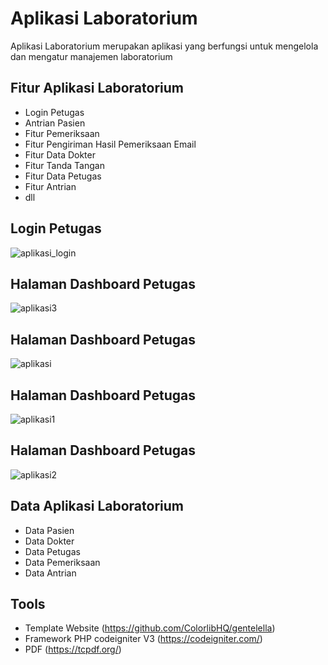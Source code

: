 # Aplikasi Laboratorium
Aplikasi Laboratorium merupakan aplikasi yang berfungsi untuk mengelola dan mengatur manajemen laboratorium

## Fitur Aplikasi Laboratorium
- Login Petugas
- Antrian Pasien
- Fitur Pemeriksaan
- Fitur Pengiriman Hasil Pemeriksaan Email
- Fitur Data Dokter
- Fitur Tanda Tangan
- Fitur Data Petugas
- Fitur Antrian
- dll

## Login Petugas
![aplikasi_login](https://user-images.githubusercontent.com/47927755/145694294-1c03bbaa-c6eb-4412-9992-a89088fa2ec1.PNG)

## Halaman Dashboard Petugas
![aplikasi3](https://user-images.githubusercontent.com/47927755/145694417-1d8bdbdc-09a4-448d-8808-be6ecdc2d17a.PNG)


## Halaman Dashboard Petugas
![aplikasi](https://user-images.githubusercontent.com/47927755/145694419-4e168a4f-905a-4f24-948d-55eac3b49e9b.PNG)


## Halaman Dashboard Petugas
![aplikasi1](https://user-images.githubusercontent.com/47927755/145694420-6a9a37d5-59db-4266-af7a-007dbaa41112.PNG)


## Halaman Dashboard Petugas
![aplikasi2](https://user-images.githubusercontent.com/47927755/145694421-536a6fbb-e2cd-47e3-8232-f339301cdbf3.PNG)



## Data Aplikasi Laboratorium
- Data Pasien
- Data Dokter
- Data Petugas
- Data Pemeriksaan
- Data Antrian

## Tools
- Template Website (https://github.com/ColorlibHQ/gentelella)
- Framework PHP codeigniter V3 (https://codeigniter.com/)
- PDF (https://tcpdf.org/)
